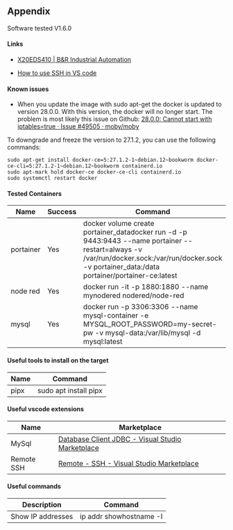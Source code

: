 ## Appendix

Software tested V1.6.0

#### Links

* [X20EDS410 | B&R Industrial Automation](https://www.br-automation.com/de-at/produkte/steuerungssysteme/x20-system/x20-edge/x20eds410/ "https://www.br-automation.com/de-at/produkte/steuerungssysteme/x20-system/x20-edge/x20eds410/")

* [How to use SSH in VS code](https://www.bing.com/videos/riverview/relatedvideo?q=ssh+client+for+vscode&mid=5CFB151A591BAD4729B55CFB151A591BAD4729B5&FORM=VIRE "https://www.bing.com/videos/riverview/relatedvideo?q=ssh+client+for+vscode&mid=5CFB151A591BAD4729B55CFB151A591BAD4729B5&FORM=VIRE")

#### Known issues

*   When you update the image with sudo apt-get the docker is updated to version 28.0.0. With this version, the docker will no longer start. The problem is most likely this issue on Github: [28.0.0: Cannot start with iptables=true · Issue #49505 · moby/moby](https://github.com/moby/moby/issues/49505 "https://github.com/moby/moby/issues/49505")  

To downgrade and freeze the version to 27.1.2, you can use the following commands:

```
sudo apt-get install docker-ce=5:27.1.2-1~debian.12~bookworm docker-ce-cli=5:27.1.2-1~debian.12~bookworm containerd.io
sudo apt-mark hold docker-ce docker-ce-cli containerd.io
sudo systemctl restart docker
```
    

#### Tested Containers

| Name | Success | Command |
| --- | --- | --- |
| portainer | Yes | docker volume create portainer_datadocker run -d -p 9443:9443 --name portainer --restart=always -v /var/run/docker.sock:/var/run/docker.sock -v portainer_data:/data portainer/portainer-ce:latest |
| node red | Yes | docker run -it -p 1880:1880 --name mynodered nodered/node-red |
| mysql | Yes | docker run -p 3306:3306 --name mysql-container -e MYSQL_ROOT_PASSWORD=my-secret-pw -v mysql-data:/var/lib/mysql -d mysql:latest |

#### Useful tools to install on the target

| Name | Command |
| --- | --- |
| pipx | sudo apt install pipx |

#### Useful vscode extensions

| Name | Marketplace |
| --- | --- |
| MySql | [Database Client JDBC - Visual Studio Marketplace](https://marketplace.visualstudio.com/items?itemName=cweijan.dbclient-jdbc) |
| Remote SSH | [Remote - SSH - Visual Studio Marketplace](https://marketplace.visualstudio.com/items?itemName=ms-vscode-remote.remote-ssh) |


#### Useful commands

| Description | Command |
| --- | --- |
| Show IP addresses | ip addr showhostname -I |
